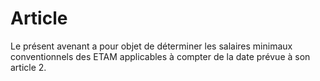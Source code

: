 # Article

  
Le présent avenant a pour objet de déterminer les salaires minimaux conventionnels des ETAM applicables à compter de la date prévue à son article 2.

